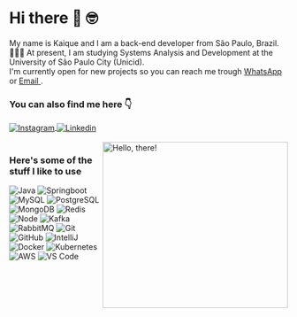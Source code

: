 
# Hi there 👋 🤓

My name is Kaique and I am a back-end developer from São Paulo, Brazil.<br>
🧑🏻‍🎓 At present, I am studying Systems Analysis and Development at the University of São Paulo City (Unicid).<br>
I'm currently open for new projects so you can reach me trough <a href="https://wa.me/5511986210539" target="_blank"> WhatsApp </a> or <a href="mailto:kaique.eliasbr729@gmail.com" target="_blank"> Email </a>.

### You can also find me here 👇

<div>
<a href="https://www.instagram.com/kaiqueelias729/" target="_blank">
 <img align="center" src="https://img.shields.io/badge/Instagram-E4405F?style=for-the-badge&logo=instagram&logoColor=white" alt="Instagram"/>
</a>

<a href="https://www.linkedin.com/in/kaiqueebromero" target="_blank">
 <img align="center" src="https://img.shields.io/badge/LinkedIn-0077B5?style=for-the-badge&logo=linkedin&logoColor=white" alt="Linkedin"/>
</a>

</div>
<br>

<div>
<a href="#">
<img src="https://media1.tenor.com/images/a7bd6b94430c1e66148d580209e377c5/tenor.gif?itemid=5043108" title="hello" width="335" height="300" align="right" alt="Hello, there!">
</a>
</div>

### Here's some of the stuff I like to use

<!-- In the front-end

![HTML5](https://img.shields.io/badge/-HTML5-232323?style=flat&labelColor=E34F26&logo=html5&logoColor=ffffff)
![CSS3](https://img.shields.io/badge/-CSS3-232323?style=flat&labelColor=1572B6&logo=css3&logoColor=ffffff)
![Bootstrap](https://img.shields.io/badge/-Bootstrap-232323?style=flat&labelColor=7952B3&logo=bootstrap&logoColor=ffffff)
![TailwindCSS](https://img.shields.io/badge/-Tailwind-232323?style=flat&labelColor=06B6D4&logo=tailwindcss&logoColor=ffffff)
![JavaScript](https://img.shields.io/badge/-JavaScript-232323?style=flat&labelColor=000000&logo=javascript&logoColor=F7DF1E)

In the back-end: --->

![Java](https://img.shields.io/badge/-Java-232323?style=flat&labelColor=000000&logo=jetbrains&logoColor=F7DF1E)
![Springboot](https://img.shields.io/badge/Springboot-black?style=flat&logo=spring&logoColor=008000)
![MySQL](https://img.shields.io/badge/-MySQL-232323?style=flat&labelColor=4479A1&logo=mysql&logoColor=ffffff)
![PostgreSQL](https://img.shields.io/badge/-PostgreSQL-232323?style=flat&labelColor=4169E1&logo=postgresql&logoColor=ffffff)
![MongoDB](https://img.shields.io/badge/-MongoDB-232323?style=flat&labelColor=000000&logo=mongodb&logoColor=339933)
![Redis](https://img.shields.io/badge/-Redis-232323?style=flat&labelColor=000000&logo=redis&logoColor=52B0E7)
![Node](https://img.shields.io/badge/-Node-232323?style=flat&labelColor=000000&logo=nodedotjs&logoColor=339933)
![Kafka](https://img.shields.io/badge/-Kafka-232323?style=flat&labelColor=000000&logo=apachekafka&logoColor=339933)
![RabbitMQ](https://img.shields.io/badge/-RabbitMQ-232323?style=flat&labelColor=000000&logo=rabbitmq&logoColor=339933)
![Git](https://img.shields.io/badge/-Git-F05032?style=flat-square&labelColor=F05032&logo=git&logoColor=ffffff)
![GitHub](https://img.shields.io/badge/-GitHub-000000?style=flat-square&labelColor=000000&logo=github&logoColor=ffffff)
![IntelliJ](https://img.shields.io/badge/-IntelliJ-232323?style=flat&labelColor=0000000&logo=intellijidea&logoColor=1572B6)
![Docker](https://img.shields.io/badge/-Docker-232323?style=flat&labelColor=1572B6&logo=docker&logoColor=ffffff)
![Kubernetes](https://img.shields.io/badge/-Kubernetes-232323?style=flat&labelColor=000000&logo=kubernetes&logoColor=326CE5)
![AWS](https://img.shields.io/badge/-AWS-232323?style=flat&labelColor=000000&logo=amazonwebservices&logoColor=F7DF1E)
![VS Code](https://img.shields.io/badge/-VScode-232323?style=flat&labelColor=1572B6&logo=visualstudiocode&logoColor=ffffff)






